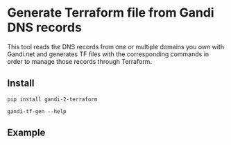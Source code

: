 # Generate Terraform file from Gandi DNS records

This tool reads the DNS records from one or multiple domains you
own with Gandi.net and generates TF files with the corresponding
commands in order to manage those records through Terraform.

## Install

```
pip install gandi-2-terraform

gandi-tf-gen --help
```

## Example

